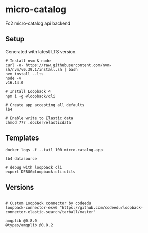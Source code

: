 # micro-catalog

Fc2 micro-catalog api backend

## Setup

Generated with latest LTS version.

```
# Install nvm & node
curl -o- https://raw.githubusercontent.com/nvm-sh/nvm/v0.39.1/install.sh | bash
nvm install --lts
node -v
v16.14.0

# Install Loopback 4
npm i -g @loopback/cli

# Create app accepting all defaults
lb4

# Enable write to Elastic data
chmod 777 .docker/elasticdata

```

## Templates

```
docker logs -f --tail 100 micro-catalog-app

lb4 datasource

# debug with loopback cli
export DEBUG=loopback:cli:utils

```

## Versions

```

# Custom Loopback connector by codeedu
loopback-connector-esv6 "https://github.com/codeedu/loopback-connector-elastic-search/tarball/master"

amqplib @0.8.0
@types/amqplib @0.8.2

```
